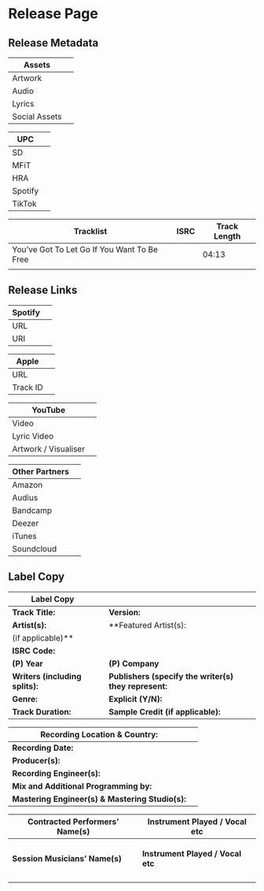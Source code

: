# Release Page

## Release Metadata

| **Assets** |  |
| --- | --- |
| Artwork |  |
| Audio |  |
| Lyrics |  |
| Social Assets |  |

| **UPC** |  |
| --- | --- |
| SD |  |
| MFiT |  |
| HRA |  |
| Spotify |  |
| TikTok |  |

| **Tracklist** | **ISRC** | **Track Length** |
| --- | --- | --- |
| You’ve Got To Let Go If You Want To Be Free |  | 04:13 |
|  |  |  |

## Release Links

| **Spotify** |  |
| --- | --- |
| URL |  |
| URI |  |

| **Apple** |  |
| --- | --- |
| URL |  |
| Track ID |  |

| **YouTube** |  |
| --- | --- |
| Video |  |
| Lyric Video |  |
| Artwork / Visualiser |  |

| **Other Partners** |  |
| --- | --- |
| Amazon |  |
| Audius |  |
| Bandcamp |  |
| Deezer  |  |
| iTunes  |  |
| Soundcloud  |  |

## Label Copy

| **Label Copy** |  |  |  |
| --- | --- | --- | --- |
| **Track Title:** |  | **Version:** |  |
| **Artist(s):** |  | **Featured Artist(s):
(if applicable)** |  |
| **ISRC Code:** |  |  |  |
| **(P) Year** |  | **(P) Company** |  |
| **Writers (including splits):** |  | **Publishers (specify the writer(s) they represent:** |  |
| **Genre:**  |  | **Explicit (Y/N):** |  |
| **Track Duration:** |  | **Sample Credit (if applicable):** |  |

| **Recording Location & Country:** |  |
| --- | --- |
| **Recording Date:** |  |
| **Producer(s):** |  |
| **Recording Engineer(s):** |  |
| **Mix and Additional Programming by:** |  |
| **Mastering Engineer(s) & Mastering Studio(s):** |  |

| **Contracted Performers’ Name(s)** | **Instrument Played / Vocal etc** |
| --- | --- |
|  |  |
|  |  |
|  |  |
| **Session Musicians’ Name(s)** | **Instrument Played / Vocal etc** |
|  |  |
|  |  |
|  |  |
|  |  |